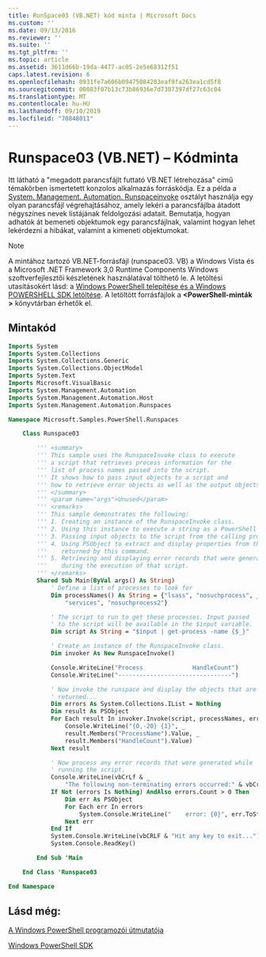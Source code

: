 ```yaml
---
title: RunSpace03 (VB.NET) kód minta | Microsoft Docs
ms.custom: ''
ms.date: 09/13/2016
ms.reviewer: ''
ms.suite: ''
ms.tgt_pltfrm: ''
ms.topic: article
ms.assetid: 3611d66b-19da-4477-ac05-2e5e68312f51
caps.latest.revision: 6
ms.openlocfilehash: 0931fe7a606b09475084203eaf9fa263ea1cd5f8
ms.sourcegitcommit: 00083f07b13c73b86936e7d7307397df27c63c04
ms.translationtype: MT
ms.contentlocale: hu-HU
ms.lasthandoff: 09/10/2019
ms.locfileid: "70848011"
---
```

# <a name="runspace03-vbnet-code-sample"></a>Runspace03 (VB.NET) – Kódminta

Itt látható a "megadott parancsfájlt futtató VB.NET létrehozása" című témakörben ismertetett konzolos alkalmazás forráskódja. Ez a példa a [System. Management. Automation. Runspaceinvoke](/dotnet/api/System.Management.Automation.RunspaceInvoke) osztályt használja egy olyan parancsfájl végrehajtásához, amely lekéri a parancsfájlba átadott négyszínes nevek listájának feldolgozási adatait. Bemutatja, hogyan adhatók át bemeneti objektumok egy parancsfájlnak, valamint hogyan lehet lekérdezni a hibákat, valamint a kimeneti objektumokat.

> [!NOTE]
> A mintához tartozó VB.NET-forrásfájl (runspace03. VB) a Windows Vista és a Microsoft .NET Framework 3,0 Runtime Components Windows szoftverfejlesztői készletének használatával tölthető le. A letöltési utasításokért lásd: a [Windows PowerShell telepítése és a Windows POWERSHELL SDK letöltése](/powershell/developer/installing-the-windows-powershell-sdk).
> A letöltött forrásfájlok a  **\<PowerShell-minták >** könyvtárban érhetők el.

## <a name="code-sample"></a>Mintakód

```vb
Imports System
Imports System.Collections
Imports System.Collections.Generic
Imports System.Collections.ObjectModel
Imports System.Text
Imports Microsoft.VisualBasic
Imports System.Management.Automation
Imports System.Management.Automation.Host
Imports System.Management.Automation.Runspaces

Namespace Microsoft.Samples.PowerShell.Runspaces

    Class Runspace03

        ''' <summary>
        ''' This sample uses the RunspaceInvoke class to execute
        ''' a script that retrieves process information for the
        ''' list of process names passed into the script.
        ''' It shows how to pass input objects to a script and
        ''' how to retrieve error objects as well as the output objects.
        ''' </summary>
        ''' <param name="args">Unused</param>
        ''' <remarks>
        ''' This sample demonstrates the following:
        ''' 1. Creating an instance of the RunspaceInvoke class.
        ''' 2. Using this instance to execute a string as a PowerShell script.
        ''' 3. Passing input objects to the script from the calling program.
        ''' 4. Using PSObject to extract and display properties from the objects
        '''    returned by this command.
        ''' 5. Retrieving and displaying error records that were generated
        '''    during the execution of that script.
        ''' </remarks>
        Shared Sub Main(ByVal args() As String)
            ' Define a list of processes to look for
            Dim processNames() As String = {"lsass", "nosuchprocess", _
                "services", "nosuchprocess2"}

            ' The script to run to get these processes. Input passed
            ' to the script will be available in the $input variable.
            Dim script As String = "$input | get-process -name {$_}"

            ' Create an instance of the RunspaceInvoke class.
            Dim invoker As New RunspaceInvoke()

            Console.WriteLine("Process              HandleCount")
            Console.WriteLine("--------------------------------")

            ' Now invoke the runspace and display the objects that are
            ' returned...
            Dim errors As System.Collections.IList = Nothing
            Dim result As PSObject
            For Each result In invoker.Invoke(script, processNames, errors)
                Console.WriteLine("{0,-20} {1}", _
                result.Members("ProcessName").Value, _
                result.Members("HandleCount").Value)
            Next result

            ' Now process any error records that were generated while
            ' running the script.
            Console.WriteLine(vbCrLf & _
                "The following non-terminating errors occurred:" & vbCrLf)
            If Not (errors Is Nothing) AndAlso errors.Count > 0 Then
                Dim err As PSObject
                For Each err In errors
                    System.Console.WriteLine("    error: {0}", err.ToString())
                Next err
            End If
            System.Console.WriteLine(vbCRLF & "Hit any key to exit...")
            System.Console.ReadKey()

        End Sub 'Main

    End Class 'Runspace03

End Namespace
```

<!-- TODO!!!: [!code-csharp[Runspace03.vb](../../powershell-sdk-samples/SDK-2.0/vb/Runspace01/Runspace03.vb#L09-L83 "Runspace03.vb")] -->

## <a name="see-also"></a>Lásd még:

[A Windows PowerShell programozói útmutatója](./windows-powershell-programmer-s-guide.md)

[Windows PowerShell SDK](../windows-powershell-reference.md)